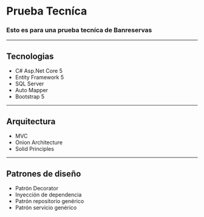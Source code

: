 # Prueba Tecníca
<h3>Esto es para una prueba tecníca de Banreservas</h3>
<hr></hr>
<h2>Tecnologias</h2>
<ul>
  <li>C# Asp.Net Core 5</li>
  <li>Entity Framework 5</li>
  <li>SQL Server</li>
  <li>Auto Mapper</li>
  <li>Bootstrap 5</li>
</ul>
<hr></hr>
<h2>Arquitectura</h2>
<ul>
  <li>MVC</li>
  <li>Onion Architecture</li>
  <li>Solid Principles</li>
</ul>
<hr></hr>
<h2>Patrones de diseño</h2>
<ul>
  <li>Patrón Decorator</li>
  <li>Inyección de dependencia</li>
  <li>Patrón repositorio genérico</li>
  <li>Patrón servicio genérico</li>
</ul>

